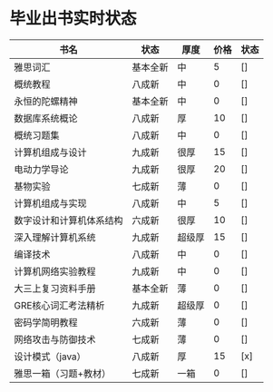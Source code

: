 # 毕业出书实时状态

|书名|状态|厚度|价格|状态|
|---|---|---|---|---|
|雅思词汇|基本全新|中|5|[]|
|概统教程|八成新|中|0|[]|
|永恒的陀螺精神|基本全新|中|0|[]|
|数据库系统概论|八成新|厚|10|[]|
|概统习题集|八成新|中|0|[]|
|计算机组成与设计|九成新|很厚|15|[]|
|电动力学导论|九成新|很厚|20|[]|
|基物实验|七成新|薄|0|[]|
|计算机组成与实现|八成新|中|5|[]|
|数字设计和计算机体系结构|六成新|很厚|10|[]|
|深入理解计算机系统|九成新|超级厚|15|[]|
|编译技术|八成新|中|0|[]|
|计算机网络实验教程|九成新|中|0|[]|
|大三上复习资料手册|基本全新|薄|0|[]|
|GRE核心词汇考法精析|九成新|超级厚|0|[]|
|密码学简明教程|六成新|薄|0|[]|
|网络攻击与防御技术|七成新|薄|0|[]|
|设计模式（java）|八成新|厚|15|[x]|
|雅思一箱（习题+教材）|七成新|一箱|0|[]|
